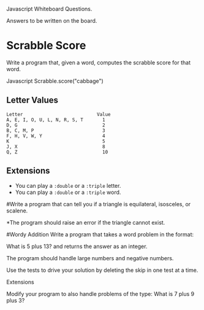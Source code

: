 Javascript Whiteboard Questions.


Answers to be written on the board.

# Scrabble Score

Write a program that, given a word, computes the scrabble score for that word.

Javascript
Scrabble.score("cabbage")




## Letter Values

```plain
Letter                           Value
A, E, I, O, U, L, N, R, S, T       1
D, G                               2
B, C, M, P                         3
F, H, V, W, Y                      4
K                                  5
J, X                               8
Q, Z                               10
```

## Extensions

* You can play a `:double` or a `:triple` letter.
* You can play a `:double` or a `:triple` word.


#Write a program that can tell you if a triangle is equilateral, isosceles, or scalene.

*The program should raise an error if the triangle cannot exist.


#Wordy Addition
Write a program that takes a word problem in the format:

What is 5 plus 13?
and returns the answer as an integer.

The program should handle large numbers and negative numbers.

Use the tests to drive your solution by deleting the skip in one test at a time.

Extensions

Modify your program to also handle problems of the type:
What is 7 plus 9 plus 3?


